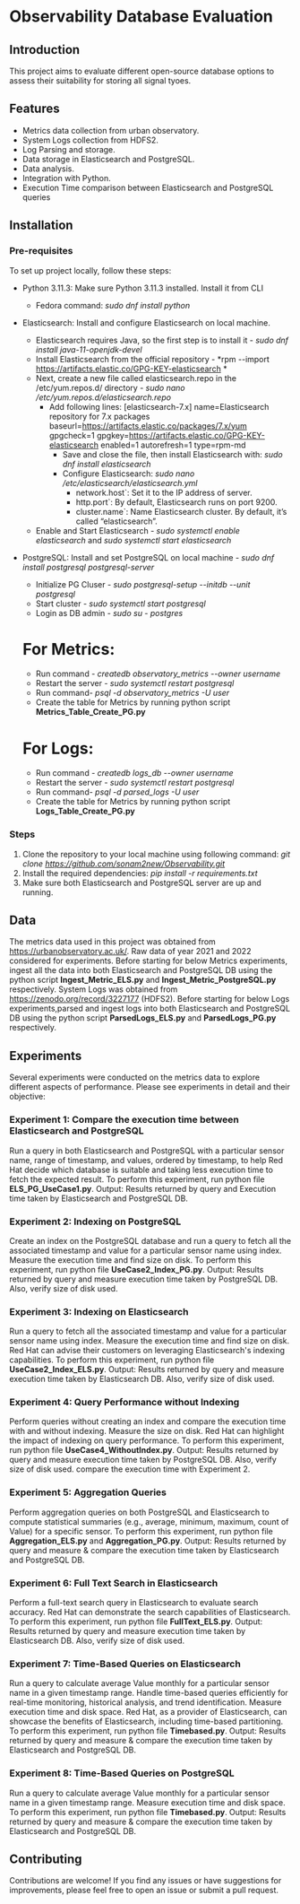 # Observability Database Evaluation
## Introduction
This project aims to evaluate different open-source database options to assess their suitability for storing all signal tyoes.

## Features

- Metrics data collection from urban observatory.
- System Logs collection from HDFS2.
- Log Parsing and storage.
- Data storage in Elasticsearch and PostgreSQL.
- Data analysis.
- Integration with Python.
- Execution Time comparison between Elasticsearch and PostgreSQL queries

## Installation

### Pre-requisites
To set up project locally, follow these steps:

- Python 3.11.3: Make sure Python 3.11.3 installed. Install it from CLI
  - Fedora command: *sudo dnf install python*
- Elasticsearch: Install and configure Elasticsearch on local machine.
  - Elasticsearch requires Java, so the first step is to install it - *sudo dnf install java-11-openjdk-devel*
  - Install Elasticsearch from the official repository - *rpm --import https://artifacts.elastic.co/GPG-KEY-elasticsearch *
  - Next, create a new file called elasticsearch.repo in the /etc/yum.repos.d/ directory - *sudo nano /etc/yum.repos.d/elasticsearch.repo*
    - Add following lines:
      [elasticsearch-7.x]
      name=Elasticsearch repository for 7.x packages
      baseurl=https://artifacts.elastic.co/packages/7.x/yum
      gpgcheck=1
      gpgkey=https://artifacts.elastic.co/GPG-KEY-elasticsearch
      enabled=1
      autorefresh=1
      type=rpm-md
      - Save and close the file, then install Elasticsearch with: *sudo dnf install elasticsearch*
      - Configure Elasticsearch: *sudo nano /etc/elasticsearch/elasticsearch.yml*
        - network.host`: Set it to the IP address of server.
        - http.port`: By default, Elasticsearch runs on port 9200.
        - cluster.name`: Name Elasticsearch cluster. By default, it’s called “elasticsearch”.
  - Enable and Start Elasticsearch - *sudo systemctl enable elasticsearch* and *sudo systemctl start elasticsearch*
- PostgreSQL: Install and set PostgreSQL on local machine - *sudo dnf install postgresql postgresql-server*
    - Initialize PG Cluser - *sudo postgresql-setup --initdb --unit postgresql*
    - Start cluster - *sudo systemctl start postgresql*
    - Login as DB admin - *sudo su - postgres*
  # For Metrics:
    - Run command - *createdb observatory_metrics --owner username*
    - Restart the server - *sudo systemctl restart postgresql*
    - Run command- *psql -d observatory_metrics -U user*
    - Create the table for Metrics by running python script **Metrics_Table_Create_PG.py**
  
  # For Logs:
    - Run command - *createdb logs_db --owner username*
    - Restart the server - *sudo systemctl restart postgresql*
    - Run command- *psql -d parsed_logs -U user*
    - Create the table for Metrics by running python script **Logs_Table_Create_PG.py**

### Steps

1. Clone the repository to your local machine using following command: *git clone https://github.com/sonam2new/Observability.git*
2. Install the required dependencies: *pip install -r requirements.txt*
3. Make sure both Elasticsearch and PostgreSQL server are up and running.

## Data

The metrics data used in this project was obtained from https://urbanobservatory.ac.uk/.
Raw data of year 2021 and 2022 considered for experiments.
Before starting for below Metrics experiments, ingest all the data into both Elasticsearch and PostgreSQL DB using the python script **Ingest_Metric_ELS.py** and **Ingest_Metric_PostgreSQL.py** respectively.
System Logs was obtained from https://zenodo.org/record/3227177 (HDFS2).
Before starting for below Logs experiments,parsed and ingest logs into both Elasticsearch and PostgreSQL DB using the python script **ParsedLogs_ELS.py** and **ParsedLogs_PG.py** respectively.

## Experiments

Several experiments were conducted on the metrics data to explore different aspects of performance. Please see experiments in detail and their objective:

### Experiment 1: Compare the execution time between Elasticsearch and PostgreSQL

Run a query in both Elasticsearch and PostgreSQL with a particular sensor name, range of timestamp, and values, ordered by timestamp, to help Red Hat decide which database is suitable and taking less execution time to fetch the expected result.
To perform this experiment, run python file **ELS_PG_UseCase1.py**.
Output: Results returned by query and Execution time taken by Elasticsearch and PostgreSQL DB.

### Experiment 2: Indexing on PostgreSQL

Create an index on the PostgreSQL database and run a query to fetch all the associated timestamp and value for a particular sensor name using index.
Measure the execution time and find size on disk. 
To perform this experiment, run python file **UseCase2_Index_PG.py**.
Output: Results returned by query and measure execution time taken by PostgreSQL DB. Also, verify size of disk used.

### Experiment 3: Indexing on Elasticsearch

Run a query to fetch all the associated timestamp and value for a particular sensor name using index. Measure the execution time and find size on disk.
Red Hat can advise their customers on leveraging Elasticsearch's indexing capabilities.
To perform this experiment, run python file **UseCase2_Index_ELS.py**.
Output: Results returned by query and measure execution time taken by Elasticsearch DB. Also, verify size of disk used.

### Experiment 4: Query Performance without Indexing

Perform queries without creating an index and compare the execution time with and without indexing. Measure the size on disk.
Red Hat can highlight the impact of indexing on query performance.
To perform this experiment, run python file **UseCase4_WithoutIndex.py**.
Output: Results returned by query and measure execution time taken by PostgreSQL DB. Also, verify size of disk used. compare the execution time with Experiment 2.

### Experiment 5: Aggregation Queries

Perform aggregation queries on both PostgreSQL and Elasticsearch to compute statistical summaries (e.g., average, minimum, maximum, count of Value) for a specific sensor.
To perform this experiment, run python file **Aggregation_ELS.py** and **Aggregation_PG.py**.
Output: Results returned by query and measure & compare the execution time taken by Elasticsearch and PostgreSQL DB.

### Experiment 6: Full Text Search in Elasticsearch

Perform a full-text search query in Elasticsearch to evaluate search accuracy. Red Hat can demonstrate the search capabilities of Elasticsearch.
To perform this experiment, run python file **FullText_ELS.py**.
Output: Results returned by query and measure execution time taken by Elasticsearch DB. Also, verify size of disk used.

### Experiment 7: Time-Based Queries on Elasticsearch

Run a query to calculate average Value monthly for a particular sensor name in a given timestamp range. Handle time-based queries efficiently for real-time monitoring, historical analysis, and trend identification. Measure execution time and disk space.
Red Hat, as a provider of Elasticsearch, can showcase the benefits of Elasticsearch, including time-based partitioning.
To perform this experiment, run python file **Timebased.py**.
Output: Results returned by query and measure & compare the execution time taken by Elasticsearch and PostgreSQL DB.

### Experiment 8: Time-Based Queries on PostgreSQL

Run a query to calculate average Value monthly for a particular sensor name in a given timestamp range. Measure execution time and disk space.
To perform this experiment, run python file **Timebased.py**.
Output: Results returned by query and measure & compare the execution time taken by Elasticsearch and PostgreSQL DB.


## Contributing
Contributions are welcome! If you find any issues or have suggestions for improvements, please feel free to open an issue or submit a pull request.
